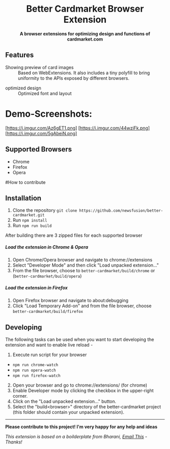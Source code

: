 <div align="center">
  <h1>
    Better Cardmarket Browser Extension 
  </h1>

  <p>
    <strong>A browser extensions for optimizing design and functions of cardmarket.com</strong>
  </p>
</div>



## Features

<dl>
  <dt>Showing preview of card images</dt>
  <dd>
    Based on WebExtensions. It also includes a tiny polyfill to bring uniformity to the APIs exposed by different browsers.
  </dd>
</dl>

<dl>
  <dt>optimized design</dt>
  <dd>
    Optimized font and layout
  </dd>
</dl>

# Demo-Screenshots:
[https://i.imgur.com/Az6gET1.png]
[https://i.imgur.com/44wziFk.png]
[https://i.imgur.com/5gAbeiN.png]

## Supported Browsers
- Chrome
- Firefox
- Opera


#How to contribute

## Installation
1. Clone the repository `git clone https://github.com/newsfusion/better-cardmarket.git`
2. Run `npm install`
3. Run `npm run build`

After building there are 3 zipped files for each supported browser

##### Load the extension in Chrome & Opera
1. Open Chrome/Opera browser and navigate to chrome://extensions
2. Select "Developer Mode" and then click "Load unpacked extension..."
3. From the file browser, choose to `better-cardmarket/build/chrome` or (`better-cardmarket/build/opera`)


##### Load the extension in Firefox
1. Open Firefox browser and navigate to about:debugging
2. Click "Load Temporary Add-on" and from the file browser, choose `better-cardmarket/build/firefox`


## Developing
The following tasks can be used when you want to start developing the extension and want to enable live reload - 

1. Execute run script for your browser
- `npm run chrome-watch`
- `npm run opera-watch`
- `npm run firefox-watch`

2. Open your browser and go to chrome://extensions/ (for chrome)
3. Enable Developer mode by clicking the checkbox in the upper-right corner.
4. Click on the "Load unpacked extension..." button.
5. Select the "build\<browser>" directory of the better-cardmarket project (this folder should contain your unpacked extension).


-----------
**Please contribute to this project! I'm very happy for any help and ideas** 

_This extension is based on a boilderplate from Bharani, [Email This](https://www.emailthis.me) - Thanks!_
